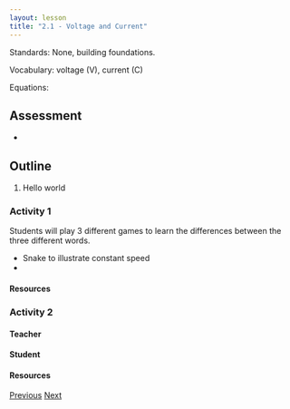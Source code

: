 ```yaml
---
layout: lesson
title: "2.1 - Voltage and Current"
---
```

<script src="https://cdn.mathjax.org/mathjax/latest/MathJax.js?config=TeX-AMS-MML_HTMLorMML" type="text/javascript"></script>

<!--<center>
<img src="images/pt-row-col.png" alt="drawing" width="90%"/>
</center>
-->


Standards: None, building foundations.

Vocabulary: voltage (V), current (C)

Equations:
  
<!--more-->
## Assessment
  * 

## Outline

  1. Hello world

### Activity 1
Students will play 3 different games to learn the differences between the three different words.
  * Snake to illustrate constant speed
  * 

#### Resources

### Activity 2
#### Teacher

#### Student

#### Resources



[Previous](./2.0-em)
[Next](./2.2-magnetism)

